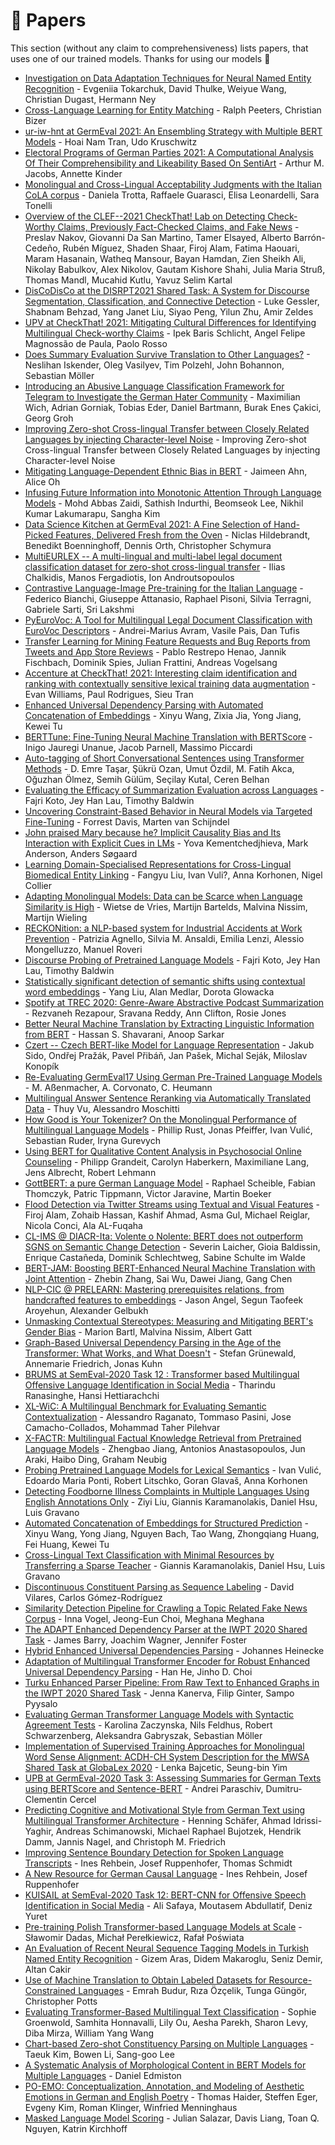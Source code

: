 # 📰 Papers

This section (without any claim to comprehensiveness) lists papers, that uses
one of our trained models. Thanks for using our models 🤗

* [Investigation on Data Adaptation Techniques for Neural Named Entity Recognition](https://aclanthology.org/2021.acl-srw.1/) - Evgeniia Tokarchuk, David Thulke, Weiyue Wang, Christian Dugast, Hermann Ney
* [Cross-Language Learning for Entity Matching](https://arxiv.org/abs/2110.03338) - Ralph Peeters, Christian Bizer
* [ur-iw-hnt at GermEval 2021: An Ensembling Strategy with Multiple BERT Models](https://arxiv.org/abs/2110.02042) - Hoai Nam Tran, Udo Kruschwitz
* [Electoral Programs of German Parties 2021: A Computational Analysis Of Their Comprehensibility and Likeability Based On SentiArt](https://arxiv.org/abs/2109.12500) - Arthur M. Jacobs, Annette Kinder
* [Monolingual and Cross-Lingual Acceptability Judgments with the Italian CoLA corpus](https://arxiv.org/abs/2109.12053) - Daniela Trotta, Raffaele Guarasci, Elisa Leonardelli, Sara Tonelli
* [Overview of the CLEF--2021 CheckThat! Lab on Detecting Check-Worthy Claims, Previously Fact-Checked Claims, and Fake News](https://arxiv.org/abs/2109.12987) - Preslav Nakov, Giovanni Da San Martino, Tamer Elsayed, Alberto Barrón-Cedeño, Rubén Míguez, Shaden Shaar, Firoj Alam, Fatima Haouari, Maram Hasanain, Watheq Mansour, Bayan Hamdan, Zien Sheikh Ali, Nikolay Babulkov, Alex Nikolov, Gautam Kishore Shahi, Julia Maria Struß, Thomas Mandl, Mucahid Kutlu, Yavuz Selim Kartal
* [DisCoDisCo at the DISRPT2021 Shared Task: A System for Discourse Segmentation, Classification, and Connective Detection](https://arxiv.org/abs/2109.09777) - Luke Gessler, Shabnam Behzad, Yang Janet Liu, Siyao Peng, Yilun Zhu, Amir Zeldes
* [UPV at CheckThat! 2021: Mitigating Cultural Differences for Identifying Multilingual Check-worthy Claims](https://arxiv.org/abs/2109.09232) - Ipek Baris Schlicht, Angel Felipe Magnossão de Paula, Paolo Rosso
* [Does Summary Evaluation Survive Translation to Other Languages?](https://arxiv.org/abs/2109.08129) - Neslihan Iskender, Oleg Vasilyev, Tim Polzehl, John Bohannon, Sebastian Möller
* [Introducing an Abusive Language Classification Framework for Telegram to Investigate the German Hater Community](https://arxiv.org/abs/2109.07346) - Maximilian Wich, Adrian Gorniak, Tobias Eder, Daniel Bartmann, Burak Enes Çakici, Georg Groh
* [Improving Zero-shot Cross-lingual Transfer between Closely Related Languages by injecting Character-level Noise](https://arxiv.org/abs/2109.06772) - Improving Zero-shot Cross-lingual Transfer between Closely Related Languages by injecting Character-level Noise
* [Mitigating Language-Dependent Ethnic Bias in BERT](https://arxiv.org/abs/2109.05704) - Jaimeen Ahn, Alice Oh
* [Infusing Future Information into Monotonic Attention Through Language Models](https://arxiv.org/abs/2109.03121) - Mohd Abbas Zaidi, Sathish Indurthi, Beomseok Lee, Nikhil Kumar Lakumarapu, Sangha Kim
* [Data Science Kitchen at GermEval 2021: A Fine Selection of Hand-Picked Features, Delivered Fresh from the Oven](https://arxiv.org/abs/2109.02383) - Niclas Hildebrandt, Benedikt Boenninghoff, Dennis Orth, Christopher Schymura
* [MultiEURLEX -- A multi-lingual and multi-label legal document classification dataset for zero-shot cross-lingual transfer](https://arxiv.org/abs/2109.00904) - Ilias Chalkidis, Manos Fergadiotis, Ion Androutsopoulos
* [Contrastive Language-Image Pre-training for the Italian Language](https://arxiv.org/abs/2108.08688) - Federico Bianchi, Giuseppe Attanasio, Raphael Pisoni, Silvia Terragni, Gabriele Sarti, Sri Lakshmi
* [PyEuroVoc: A Tool for Multilingual Legal Document Classification with EuroVoc Descriptors](https://arxiv.org/abs/2108.01139) - Andrei-Marius Avram, Vasile Pais, Dan Tufis
* [Transfer Learning for Mining Feature Requests and Bug Reports from Tweets and App Store Reviews](https://arxiv.org/abs/2108.00663) - Pablo Restrepo Henao, Jannik Fischbach, Dominik Spies, Julian Frattini, Andreas Vogelsang
* [Accenture at CheckThat! 2021: Interesting claim identification and ranking with contextually sensitive lexical training data augmentation](https://arxiv.org/abs/2107.05684) - Evan Williams, Paul Rodrigues, Sieu Tran
* [Enhanced Universal Dependency Parsing with Automated Concatenation of Embeddings](https://arxiv.org/abs/2107.02416) - Xinyu Wang, Zixia Jia, Yong Jiang, Kewei Tu
* [BERTTune: Fine-Tuning Neural Machine Translation with BERTScore](https://arxiv.org/abs/2106.02208) - Inigo Jauregi Unanue, Jacob Parnell, Massimo Piccardi
* [Auto-tagging of Short Conversational Sentences using Transformer Methods](https://arxiv.org/abs/2106.01735) - D. Emre Taşar, Şükrü Ozan, Umut Özdil, M. Fatih Akca, Oğuzhan Ölmez, Semih Gülüm, Seçilay Kutal, Ceren Belhan
* [Evaluating the Efficacy of Summarization Evaluation across Languages](https://arxiv.org/abs/2106.01478) - Fajri Koto, Jey Han Lau, Timothy Baldwin
* [Uncovering Constraint-Based Behavior in Neural Models via Targeted Fine-Tuning](https://arxiv.org/abs/2106.01207) - Forrest Davis, Marten van Schijndel
* [John praised Mary because he? Implicit Causality Bias and Its Interaction with Explicit Cues in LMs](https://arxiv.org/abs/2106.01060) - Yova Kementchedjhieva, Mark Anderson, Anders Søgaard
* [Learning Domain-Specialised Representations for Cross-Lingual Biomedical Entity Linking](https://arxiv.org/abs/2105.14398) - Fangyu Liu, Ivan Vuli?, Anna Korhonen, Nigel Collier
* [Adapting Monolingual Models: Data can be Scarce when Language Similarity is High](https://arxiv.org/abs/2105.02855) - Wietse de Vries, Martijn Bartelds, Malvina Nissim, Martijn Wieling
* [RECKONition: a NLP-based system for Industrial Accidents at Work Prevention](https://arxiv.org/abs/2104.14150) - Patrizia Agnello, Silvia M. Ansaldi, Emilia Lenzi, Alessio Mongelluzzo, Manuel Roveri
* [Discourse Probing of Pretrained Language Models](https://arxiv.org/abs/2104.05882) - Fajri Koto, Jey Han Lau, Timothy Baldwin
* [Statistically significant detection of semantic shifts using contextual word embeddings](https://arxiv.org/abs/2104.03776) - Yang Liu, Alan Medlar, Dorota Glowacka
* [Spotify at TREC 2020: Genre-Aware Abstractive Podcast Summarization](https://arxiv.org/abs/2104.03343) - Rezvaneh Rezapour, Sravana Reddy, Ann Clifton, Rosie Jones
* [Better Neural Machine Translation by Extracting Linguistic Information from BERT](https://arxiv.org/abs/2104.02831) - Hassan S. Shavarani, Anoop Sarkar
* [Czert -- Czech BERT-like Model for Language Representation](https://arxiv.org/abs/2103.13031) - Jakub Sido, Ondřej Pražák, Pavel Přibáň, Jan Pašek, Michal Seják, Miloslav Konopík
* [Re-Evaluating GermEval17 Using German Pre-Trained Language Models](https://arxiv.org/abs/2102.12330) - M. Aßenmacher, A. Corvonato, C. Heumann
* [Multilingual Answer Sentence Reranking via Automatically Translated Data](https://arxiv.org/abs/2102.10250) - Thuy Vu, Alessandro Moschitti
* [How Good is Your Tokenizer? On the Monolingual Performance of Multilingual Language Models](https://arxiv.org/abs/2012.15613) - Phillip Rust, Jonas Pfeiffer, Ivan Vulić, Sebastian Ruder, Iryna Gurevych
* [Using BERT for Qualitative Content Analysis in Psychosocial Online Counseling](https://www.aclweb.org/anthology/2020.nlpcss-1.2/) - Philipp Grandeit, Carolyn Haberkern, Maximiliane Lang, Jens Albrecht, Robert Lehmann
* [GottBERT: a pure German Language Model](https://arxiv.org/abs/2012.02110) - Raphael Scheible, Fabian Thomczyk, Patric Tippmann, Victor Jaravine, Martin Boeker
* [Flood Detection via Twitter Streams using Textual and Visual Features](https://arxiv.org/abs/2011.14944) - Firoj Alam, Zohaib Hassan, Kashif Ahmad, Asma Gul, Michael Reiglar, Nicola Conci, Ala AL-Fuqaha
* [CL-IMS @ DIACR-Ita: Volente o Nolente: BERT does not outperform SGNS on Semantic Change Detection](https://arxiv.org/abs/2011.07247) - Severin Laicher, Gioia Baldissin, Enrique Castañeda, Dominik Schlechtweg, Sabine Schulte im Walde
* [BERT-JAM: Boosting BERT-Enhanced Neural Machine Translation with Joint Attention](https://arxiv.org/abs/2011.04266) - Zhebin Zhang, Sai Wu, Dawei Jiang, Gang Chen
* [NLP-CIC @ PRELEARN: Mastering prerequisites relations, from handcrafted features to embeddings](https://arxiv.org/abs/2011.03760) - Jason Angel, Segun Taofeek Aroyehun, Alexander Gelbukh
* [Unmasking Contextual Stereotypes: Measuring and Mitigating BERT's Gender Bias](https://arxiv.org/abs/2010.14534) - Marion Bartl, Malvina Nissim, Albert Gatt
* [Graph-Based Universal Dependency Parsing in the Age of the Transformer: What Works, and What Doesn't](https://arxiv.org/abs/2010.12699) - Stefan Grünewald, Annemarie Friedrich, Jonas Kuhn
* [BRUMS at SemEval-2020 Task 12 : Transformer based Multilingual Offensive Language Identification in Social Media](https://arxiv.org/abs/2010.06278) - Tharindu Ranasinghe, Hansi Hettiarachchi
* [XL-WiC: A Multilingual Benchmark for Evaluating Semantic Contextualization](https://arxiv.org/abs/2010.06478) - Alessandro Raganato, Tommaso Pasini, Jose Camacho-Collados, Mohammad Taher Pilehvar
* [X-FACTR: Multilingual Factual Knowledge Retrieval from Pretrained Language Models](https://arxiv.org/abs/2010.06189) - Zhengbao Jiang, Antonios Anastasopoulos, Jun Araki, Haibo Ding, Graham Neubig
* [Probing Pretrained Language Models for Lexical Semantics](https://arxiv.org/abs/2010.05731) - Ivan Vulić, Edoardo Maria Ponti, Robert Litschko, Goran Glavaš, Anna Korhonen
* [Detecting Foodborne Illness Complaints in Multiple Languages Using English Annotations Only](https://arxiv.org/abs/2010.05194) - Ziyi Liu, Giannis Karamanolakis, Daniel Hsu, Luis Gravano
* [Automated Concatenation of Embeddings for Structured Prediction](https://arxiv.org/abs/2010.05006) - Xinyu Wang, Yong Jiang, Nguyen Bach, Tao Wang, Zhongqiang Huang, Fei Huang, Kewei Tu
* [Cross-Lingual Text Classification with Minimal Resources by Transferring a Sparse Teacher](https://arxiv.org/abs/2010.02562) - Giannis Karamanolakis, Daniel Hsu, Luis Gravano
* [Discontinuous Constituent Parsing as Sequence Labeling](https://arxiv.org/abs/2010.00633) - David Vilares, Carlos Gómez-Rodríguez
* [Similarity Detection Pipeline for Crawling a Topic Related Fake News Corpus](https://arxiv.org/abs/2009.13367) - Inna Vogel, Jeong-Eun Choi, Meghana Meghana
* [The ADAPT Enhanced Dependency Parser at the IWPT 2020 Shared Task](https://arxiv.org/abs/2009.01712) - James Barry, Joachim Wagner, Jennifer Foster
* [Hybrid Enhanced Universal Dependencies Parsing](https://www.aclweb.org/anthology/2020.iwpt-1.18/) - Johannes Heinecke
* [Adaptation of Multilingual Transformer Encoder for Robust Enhanced Universal Dependency Parsing](https://www.aclweb.org/anthology/2020.iwpt-1.19/) - Han He, Jinho D. Choi
* [Turku Enhanced Parser Pipeline: From Raw Text to Enhanced Graphs in the IWPT 2020 Shared Task](https://www.aclweb.org/anthology/2020.iwpt-1.17/) - Jenna Kanerva, Filip Ginter, Sampo Pyysalo
* [Evaluating German Transformer Language Models with Syntactic Agreement Tests](https://arxiv.org/abs/2007.03765) - Karolina Zaczynska, Nils Feldhus, Robert Schwarzenberg, Aleksandra Gabryszak, Sebastian Möller
* [Implementation of Supervised Training Approaches for Monolingual Word Sense Alignment: ACDH-CH System Description for the MWSA Shared Task at GlobaLex 2020](https://www.aclweb.org/anthology/2020.globalex-1.14/) - Lenka Bajcetic, Seung-bin Yim
* [UPB at GermEval-2020 Task 3: Assessing Summaries for German Texts using BERTScore and Sentence-BERT](http://ceur-ws.org/Vol-2624/germeval-task3-paper2.pdf) - Andrei Paraschiv, Dumitru-Clementin Cercel
* [Predicting Cognitive and Motivational Style from German Text using Multilingual Transformer Architecture](https://www.inf.uni-hamburg.de/en/inst/ab/lt/resources/data/germeval-2020-cognitive-motive/ge20st1-paper-3.pdf) - Henning Schäfer, Ahmad Idrissi-Yaghir, Andreas Schimanowski, Michael Raphael Bujotzek, Hendrik Damm, Jannis Nagel, and Christoph M. Friedrich
* [Improving Sentence Boundary Detection for Spoken Language Transcripts](https://www.aclweb.org/anthology/2020.lrec-1.878/) - Ines Rehbein, Josef Ruppenhofer, Thomas Schmidt
* [A New Resource for German Causal Language](https://www.aclweb.org/anthology/2020.lrec-1.731/) - Ines Rehbein, Josef Ruppenhofer
* [KUISAIL at SemEval-2020 Task 12: BERT-CNN for Offensive Speech Identification in Social Media](https://arxiv.org/abs/2007.13184) - Ali Safaya, Moutasem Abdullatif, Deniz Yuret
* [Pre-training Polish Transformer-based Language Models at Scale](https://arxiv.org/abs/2006.04229) - Sławomir Dadas, Michał Perełkiewicz, Rafał Poświata
* [An Evaluation of Recent Neural Sequence Tagging Models in Turkish Named Entity Recognition](https://arxiv.org/abs/2005.07692) - Gizem Aras, Didem Makaroglu, Seniz Demir, Altan Cakir
* [Use of Machine Translation to Obtain Labeled Datasets for Resource-Constrained Languages](https://arxiv.org/abs/2004.14963) - Emrah Budur, Rıza Özçelik, Tunga Güngör, Christopher Potts
* [Evaluating Transformer-Based Multilingual Text Classification](https://arxiv.org/abs/2004.13939) - Sophie Groenwold, Samhita Honnavalli, Lily Ou, Aesha Parekh, Sharon Levy, Diba Mirza, William Yang Wang
* [Chart-based Zero-shot Constituency Parsing on Multiple Languages](https://arxiv.org/abs/2004.13805) - Taeuk Kim, Bowen Li, Sang-goo Lee
* [A Systematic Analysis of Morphological Content in BERT Models for Multiple Languages](https://arxiv.org/abs/2004.03032) - Daniel Edmiston
* [PO-EMO: Conceptualization, Annotation, and Modeling of Aesthetic Emotions in German and English Poetry](https://arxiv.org/abs/2003.07723) - Thomas Haider, Steffen Eger, Evgeny Kim, Roman Klinger, Winfried Menninghaus
* [Masked Language Model Scoring](https://arxiv.org/abs/1910.14659) - Julian Salazar, Davis Liang, Toan Q. Nguyen, Katrin Kirchhoff

